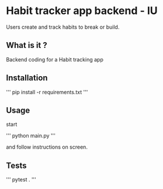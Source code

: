 # Habit tracker app backend - IU

Users create and track habits to break or build.

##  What is it ?

Backend coding for a Habit tracking app

## Installation

'''
pip install -r requirements.txt 
'''

## Usage

start

'''
python main.py
'''

and follow instructions on screen.

## Tests

'''
pytest .
'''
